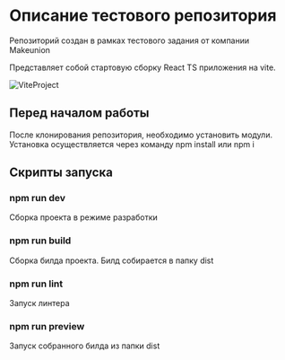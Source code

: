 # Описание тестового репозитория

Репозиторий создан в рамках тестового задания от компании Makeunion

Представляет собой стартовую сборку React TS приложения на vite.

![ViteProject](https://imageup.ru/img170/4851305/screenshot-2024-06-26-112558.png?nc)

## Перед началом работы

После клонирования репозитория, необходимо установить модули.
Установка осуществляется через команду npm install или npm i

## Скрипты запуска

### npm run dev

Сборка проекта в режиме разработки

### npm run build

Сборка билда проекта. Билд собирается в папку dist

### npm run lint

Запуск линтера

### npm run preview

Запуск собранного билда из папки dist

